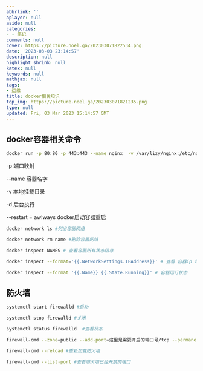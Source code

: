 ```yaml
---
abbrlink: ''
aplayer: null
aside: null
categories:
- - 笔记
comments: null
cover: https://picture.noel.ga/202303071822534.png
date: '2023-03-03 23:14:57'
description: null
highlight_shrink: null
katex: null
keywords: null
mathjax: null
tags:
- 运维
title: docker相关知识
top_img: https://picture.noel.ga/202303071821235.png
type: null
updated: Fri, 03 Mar 2023 15:14:57 GMT
---
```

## docker容器相关命令

```bash
docker run -p 80:80 -p 443:443 --name nginx  -v /var/lizy/nginx:/etc/nginx/ -d --restart=always nginx  
```

-p 端口映射

--name 容器名字

-v 本地挂载目录

-d 后台执行

--restart = awlways docker启动容器重启

```bash
docker network ls #列出容器网络

docker network rm name #删除容器网络

docker inspect NAMES # 查看容器所有状态信息

docker inspect --format='{{.NetworkSettings.IPAddress}}' # 查看 容器ip 地址

docker inspect --format '{{.Name}} {{.State.Running}}' # 容器运行状态
```

## 防火墙

```bash
systemctl start firewalld #启动

systemctl stop firewalld #关闭

systemctl status firewalld  #查看状态

firewall-cmd --zone=public --add-port=这里是需要开启的端口号/tcp --permanent #开放端口

firewall-cmd --reload #重新加载防火墙

firewall-cmd --list-port #查看防火墙已经开放的端口
```
